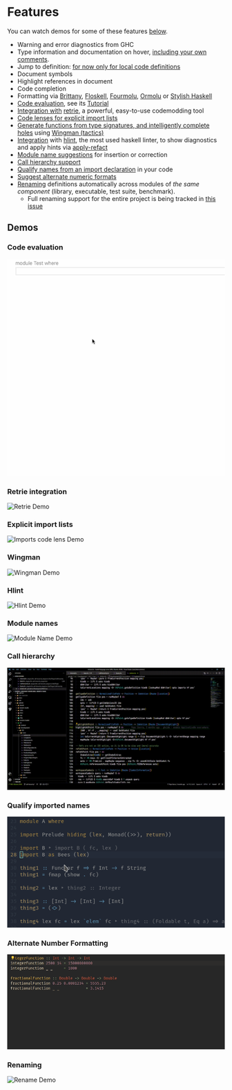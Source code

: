 # Features

You can watch demos for some of these features [below](#demos).

- Warning and error diagnostics from GHC
- Type information and documentation on hover, [including your own comments](./configuration.md#how-to-show-local-documentation-on-hover).
- Jump to definition: [for now only for local code definitions](https://github.com/haskell/haskell-language-server/issues/708)
- Document symbols
- Highlight references in document
- Code completion
- Formatting via [Brittany](https://github.com/lspitzner/brittany), [Floskell](https://github.com/ennocramer/floskell), [Fourmolu](https://github.com/fourmolu/fourmolu), [Ormolu](https://github.com/tweag/ormolu) or [Stylish Haskell](https://github.com/haskell/stylish-haskell)
- [Code evaluation](#code-evaluation), see its [Tutorial](https://github.com/haskell/haskell-language-server/blob/master/plugins/hls-eval-plugin/README.md)
- [Integration with](#retrie-integration) [retrie](https://hackage.haskell.org/package/retrie), a powerful, easy-to-use codemodding tool
- [Code lenses for explicit import lists](#explicit-import-lists)
- [Generate functions from type signatures, and intelligently complete holes](#wingman) using [Wingman (tactics)](https://github.com/haskell/haskell-language-server/tree/master/plugins/hls-tactics-plugin)
- [Integration](#hlint) with [hlint](https://github.com/ndmitchell/hlint), the most used haskell linter, to show diagnostics and apply hints via [apply-refact](https://github.com/mpickering/apply-refact)
- [Module name suggestions](#module-names) for insertion or correction
- [Call hierarchy support](#call-hierarchy)
- [Qualify names from an import declaration](#qualify-imported-names) in your code
- [Suggest alternate numeric formats](#alternate-number-formatting)
- [Renaming](#renaming) definitions automatically across modules of *the same component* (library, executable, test suite, benchmark).
  - Full renaming support for the entire project is being tracked in [this issue](https://github.com/haskell/haskell-language-server/issues/2193)

## Demos

### Code evaluation

![Eval Demo](https://raw.githubusercontent.com/haskell/haskell-language-server/master/plugins/hls-eval-plugin/demo.gif)

### Retrie integration

![Retrie Demo](https://i.imgur.com/Ev7B87k.gif)

### Explicit import lists

![Imports code lens Demo](https://imgur.com/pX9kvY4.gif)

### Wingman

![Wingman Demo](https://user-images.githubusercontent.com/307223/92657198-3d4be400-f2a9-11ea-8ad3-f541c8eea891.gif)

### Hlint

![Hlint Demo](https://user-images.githubusercontent.com/54035/110860028-8f9fa900-82bc-11eb-9fe5-6483d8bb95e6.gif)

### Module names

![Module Name Demo](https://user-images.githubusercontent.com/54035/110860755-78ad8680-82bd-11eb-9845-9ea4b1cc1f76.gif)

### Call hierarchy

![Call Hierarchy in VSCode](https://github.com/haskell/haskell-language-server/raw/2857eeece0398e1cd4b2ffb6069b05c4d2308b39/plugins/hls-call-hierarchy-plugin/call-hierarchy-in-vscode.gif)

### Qualify imported names

![Qualify Imported Names Demo](../plugins/hls-qualify-imported-names-plugin/qualify-imported-names-demo.gif)

### Alternate Number Formatting

![Alternate Number Format Demo](../plugins/hls-alternate-number-format-plugin/HLSAll.gif)

### Renaming

![Rename Demo](https://user-images.githubusercontent.com/30090176/133072143-d7d03ec7-3db1-474e-ad5e-6f40d75ff7ab.gif)